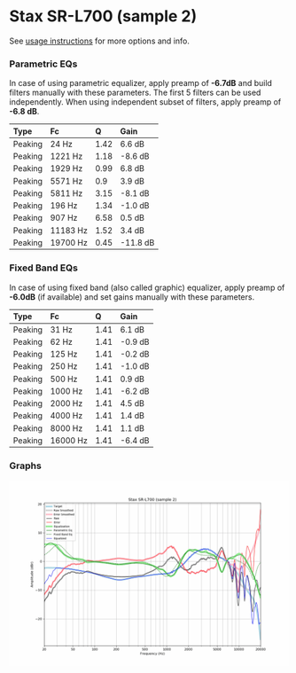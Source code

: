 # Stax SR-L700 (sample 2)
See [usage instructions](https://github.com/jaakkopasanen/AutoEq#usage) for more options and info.

### Parametric EQs
In case of using parametric equalizer, apply preamp of **-6.7dB** and build filters manually
with these parameters. The first 5 filters can be used independently.
When using independent subset of filters, apply preamp of **-6.8 dB**.

| Type    | Fc       |    Q | Gain     |
|:--------|:---------|:-----|:---------|
| Peaking | 24 Hz    | 1.42 | 6.6 dB   |
| Peaking | 1221 Hz  | 1.18 | -8.6 dB  |
| Peaking | 1929 Hz  | 0.99 | 6.8 dB   |
| Peaking | 5571 Hz  | 0.9  | 3.9 dB   |
| Peaking | 5811 Hz  | 3.15 | -8.1 dB  |
| Peaking | 196 Hz   | 1.34 | -1.0 dB  |
| Peaking | 907 Hz   | 6.58 | 0.5 dB   |
| Peaking | 11183 Hz | 1.52 | 3.4 dB   |
| Peaking | 19700 Hz | 0.45 | -11.8 dB |

### Fixed Band EQs
In case of using fixed band (also called graphic) equalizer, apply preamp of **-6.0dB**
(if available) and set gains manually with these parameters.

| Type    | Fc       |    Q | Gain    |
|:--------|:---------|:-----|:--------|
| Peaking | 31 Hz    | 1.41 | 6.1 dB  |
| Peaking | 62 Hz    | 1.41 | -0.9 dB |
| Peaking | 125 Hz   | 1.41 | -0.2 dB |
| Peaking | 250 Hz   | 1.41 | -1.0 dB |
| Peaking | 500 Hz   | 1.41 | 0.9 dB  |
| Peaking | 1000 Hz  | 1.41 | -6.2 dB |
| Peaking | 2000 Hz  | 1.41 | 4.5 dB  |
| Peaking | 4000 Hz  | 1.41 | 1.4 dB  |
| Peaking | 8000 Hz  | 1.41 | 1.1 dB  |
| Peaking | 16000 Hz | 1.41 | -6.4 dB |

### Graphs
![](./Stax%20SR-L700%20(sample%202).png)